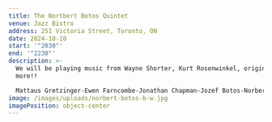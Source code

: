 ```yaml
---
title: The Nortbert Botos Quintet
venue: Jazz Bistro
address: 251 Victoria Street, Toronto, ON
date: 2024-10-10
start: '"2030"'
end: '"2230"'
description: >-
  W﻿e will be playing music from Wayne Shorter, Kurt Rosenwinkel, originals and
  more!!

  M﻿attaus Gretzinger-Ewen Farncombe-Jonathan Chapman-Jozef Botos-Norbert Botos
image: /images/uploads/norbert-botos-b-w.jpg
imagePosition: object-center
---
```

